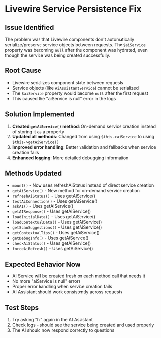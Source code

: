 # Livewire Service Persistence Fix

## Issue Identified
The problem was that Livewire components don't automatically serialize/preserve service objects between requests. The `$aiService` property was becoming `null` after the component was hydrated, even though the service was being created successfully.

## Root Cause
- Livewire serializes component state between requests
- Service objects (like `AiAssistantService`) cannot be serialized
- The `$aiService` property would become `null` after the first request
- This caused the "aiService is null" error in the logs

## Solution Implemented
1. **Created `getAiService()` method**: On-demand service creation instead of storing it as a property
2. **Updated all methods**: Changed from using `$this->aiService` to using `$this->getAiService()`
3. **Improved error handling**: Better validation and fallbacks when service creation fails
4. **Enhanced logging**: More detailed debugging information

## Methods Updated
- `mount()` - Now uses refreshAiStatus instead of direct service creation
- `getAiService()` - New method for on-demand service creation
- `refreshAiStatus()` - Uses getAiService()
- `testAiConnection()` - Uses getAiService()
- `askAI()` - Uses getAiService()
- `getAIResponse()` - Uses getAiService()
- `loadInitialData()` - Uses getAiService()
- `loadContextualData()` - Uses getAiService()
- `getScanSuggestions()` - Uses getAiService()
- `getContextualTips()` - Uses getAiService()
- `getDebugInfo()` - Uses getAiService()
- `checkAiStatus()` - Uses getAiService()
- `forceAiRefresh()` - Uses getAiService()

## Expected Behavior Now
- AI Service will be created fresh on each method call that needs it
- No more "aiService is null" errors
- Proper error handling when service creation fails
- AI Assistant should work consistently across requests

## Test Steps
1. Try asking "hi" again in the AI Assistant
2. Check logs - should see the service being created and used properly
3. The AI should now respond correctly to questions
